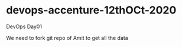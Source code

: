 # devops-accenture-12thOCt-2020
DevOps Day01

We need to fork git repo of Amit to get all the data 
